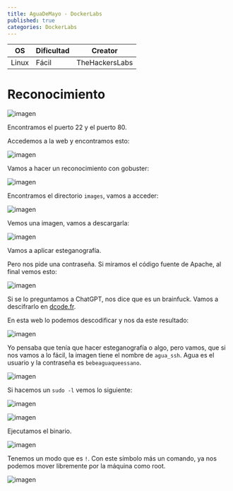```yaml
---
title: AguaDeMayo - DockerLabs
published: true
categories: DockerLabs
---
```


| OS     | Dificultad  | Creator           |
| ------ | ----------- | -------------     | 
| Linux  | Fácil       | TheHackersLabs    | 



# Reconocimiento

![imagen](https://github.com/romabri/romabri.github.io/assets/51706860/c62631be-fc0e-4f8f-9b09-550a64acae36)

Encontramos el puerto 22 y el puerto 80.

Accedemos a la web y encontramos esto:

![imagen](https://github.com/romabri/romabri.github.io/assets/51706860/fcd30bfb-581b-44ac-a0e9-2ef73a13b1f3)

Vamos a hacer un reconocimiento con gobuster:

![imagen](https://github.com/romabri/romabri.github.io/assets/51706860/c7c3a23d-84e5-4c25-816e-d35879d5302d)

Encontramos el directorio `images`, vamos a acceder:

![imagen](https://github.com/romabri/romabri.github.io/assets/51706860/5f2a4b46-b96b-49ee-a464-379d9e6bc3c3)

Vemos una imagen, vamos a descargarla:

![imagen](https://github.com/romabri/romabri.github.io/assets/51706860/95cb9e3e-a9cb-46b8-8fe9-a1281791b281)

Vamos a aplicar esteganografía.

Pero nos pide una contraseña. Si miramos el código fuente de Apache, al final vemos esto:

![imagen](https://github.com/romabri/romabri.github.io/assets/51706860/ccb1c8e4-c3c9-4d98-84e1-04cbf69a0281)

Si se lo preguntamos a ChatGPT, nos dice que es un brainfuck. Vamos a descifrarlo en [dcode.fr](https://www.dcode.fr/brainfuck-language).

En esta web lo podemos descodificar y nos da este resultado:

![imagen](https://github.com/romabri/romabri.github.io/assets/51706860/a264ec54-a346-4cd6-912f-395ce9811e3c)

Yo pensaba que tenía que hacer esteganografía o algo, pero vamos, que si nos vamos a lo fácil, la imagen tiene el nombre de `agua_ssh`. Agua es el usuario y la contraseña es `bebeaguaqueessano`.

![imagen](https://github.com/romabri/romabri.github.io/assets/51706860/d2f7ac3c-bd47-416e-8dc2-79ebcf396ba8)

Si hacemos un `sudo -l` vemos lo siguiente:

![imagen](https://github.com/romabri/romabri.github.io/assets/51706860/3049d7ea-4d95-4059-8fb8-d4defa97fa22)

![imagen](https://github.com/romabri/romabri.github.io/assets/51706860/aae7a79c-2b1b-481c-947f-a17e91a86a2b)

Ejecutamos el binario.

![imagen](https://github.com/romabri/romabri.github.io/assets/51706860/853bd484-2586-4af6-9b17-c0d427f7d401)

Tenemos un modo que es `!`. Con este símbolo más un comando, ya nos podemos mover libremente por la máquina como root.

![imagen](https://github.com/romabri/romabri.github.io/assets/51706860/410f5fd6-dd67-42cb-aa2e-8e837b0c7ce7)

